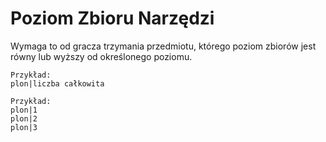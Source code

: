 # Poziom Zbioru Narzędzi

Wymaga to od gracza trzymania przedmiotu, którego poziom zbiorów jest równy lub wyższy od określonego poziomu.

    Przykład:
    plon|liczba całkowita
    
    Przykład:
    plon|1
    plon|2
    plon|3